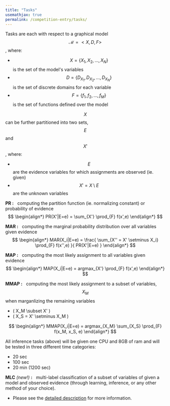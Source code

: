 ```yaml
---
title: "Tasks"
usemathjax: true
permalink: /competition-entry/tasks/
---
```


Tasks are each with respect to a graphical model $$ \mathcal{M} = < X, D, F> $$, where:
* $$ X = \{ X_1, X_2, ..., X_N \} $$ is the set of the model's variables
* $$ D = \{ D_{X_1}, D_{X_2}, ..., D_{X_N} \} $$ is the set of discrete domains for each variable
* $$ F = \{ f_1, f_2, ..., f_M \} $$ is the set of functions defined over the model

$$ X $$ can be further partitioned into two sets, $$ E $$ and $$ X' $$, where:
* $$ E $$ are the evidence variables for which assignments are observed (ie. given)
* $$ X' = X \setminus E $$ are the unknown variables


**PR :** 
&nbsp; computing the partition function (ie. normalizing constant) or probability of evidence
$$ 
\begin{align*}
  PR(X'|E=e) = \sum_{X'} \prod_{F} f(x',e)
\end{align*}
$$


**MAR :** 
&nbsp; computing the marginal probability distribution over all variables given evidence
$$ 
\begin{align*}
  MAR(X_i|E=e) = \frac{ \sum_{X'' = X' \setminus X_i} \prod_{F} f(x'',e) }{ PR(X'|E=e) }
\end{align*}
$$

**MAP :** 
&nbsp; computing the most likely assignment to all variables given evidence
$$ 
\begin{align*}
  MAP(X_i|E=e) = argmax_{X'} \prod_{F} f(x',e)
\end{align*}
$$

**MMAP :**
&nbsp; computing the most likely assignment to a subset of variables, $$ X_M $$ when marganlizing the remaining variables
* \( X_M \subset X' \)
* \( X_S = X' \setminus X_M \)

$$ 
\begin{align*}
  MMAP(X_i|E=e) = argmax_{X_M} \sum_{X_S} \prod_{F} f(x_M, x_S, e)
\end{align*}
$$

All inference tasks (above) will be given one CPU and 8GB of ram and will be tested in three different time categories:
* 20 sec
* 100 sec
* 20 min (1200 sec)

**MLC** *(new!)* **:** 
&nbsp; multi-label classification of a subset of variables of given a model and observed evidence (through learning, inference, or any other method of your choice).
* Please see the [detailed description](./new-mlc-challenge.md) for more information.
